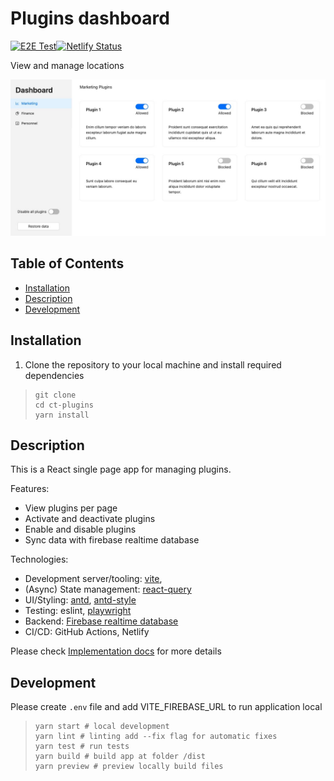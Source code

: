 # Plugins dashboard

[![E2E Test](https://github.com/antekai/ct-plugins/actions/workflows/playwright.yml/badge.svg)](https://github.com/antekai/ct-plugins/actions/workflows/playwright.yml)[![Netlify Status](https://api.netlify.com/api/v1/badges/f44018e0-9b18-42dc-aee3-68ff19db665e/deploy-status)](https://app.netlify.com/sites/ct-plugins/deploys)

View and manage locations

![Image](/docs/preview.jpg "preview")

## Table of Contents

- [Installation](#installation)
- [Description](#description)
- [Development](#development)

## Installation

1. Clone the repository to your local machine and install required dependencies

> ```shell
> git clone
> cd ct-plugins
> yarn install
> ```

## Description

This is a React single page app for managing plugins.

Features:

- View plugins per page
- Activate and deactivate plugins
- Enable and disable plugins
- Sync data with firebase realtime database

Technologies:

- Development server/tooling: [vite](https://vitejs.dev/guide/),
- (Async) State management: [react-query](https://tanstack.com/query/latest)
- UI/Styling: [antd](https://ant.design/), [antd-style](https://ant-design.github.io/antd-style)
- Testing: eslint, [playwright](https://playwright.dev/)
- Backend: [Firebase realtime database](https://firebase.google.com/docs/database)
- CI/CD: GitHub Actions, Netlify

Please check [Implementation docs](/docs/implementation.md) for more details

## Development

Please create `.env` file and add VITE_FIREBASE_URL to run application local

> ```shell
> yarn start # local development
> yarn lint # linting add --fix flag for automatic fixes
> yarn test # run tests
> yarn build # build app at folder /dist
> yarn preview # preview locally build files
> ```

